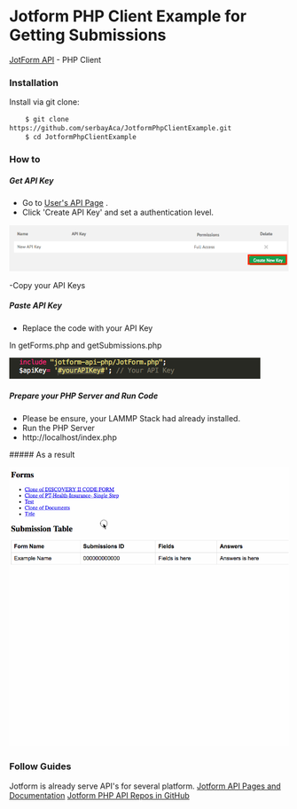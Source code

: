 Jotform PHP Client Example for Getting Submissions
===============
[JotForm API](http://api.jotform.com/docs/) - PHP Client


### Installation

Install via git clone:

        $ git clone https://github.com/serbayAca/JotformPhpClientExample.git
        $ cd JotformPhpClientExample
        


### How to

##### Get API Key

- Go to [User's API Page](https://jotform.com/myaccount/api) .
- Click 'Create API Key' and set a authentication level.

![alt text](https://github.com/serbayAca/JotformPhpClientExample/blob/master/documentation/howtoCreateApi.png "Example , How to Get API Key")

-Copy your API Keys

##### Paste API Key

- Replace the code with your API Key 

In getForms.php and getSubmissions.php

![alt text](https://github.com/serbayAca/JotformPhpClientExample/blob/master/documentation/wherepasteyourapikey.png "Example , Where you should replace API Key in code")

##### Prepare your PHP Server and Run Code

- Please be ensure, your LAMMP Stack had already installed.
- Run the PHP Server
- http://localhost/index.php

##### As a result

![alt text](https://github.com/serbayAca/JotformPhpClientExample/blob/master/documentation/result.gif "Example , Running Code")

### Follow Guides

Jotform is already serve API's for several platform. 
[Jotform API Pages and Documentation](http://api.jotform.com/docs/) 
[Jotform PHP API Repos in GitHub ](https://github.com/jotform/jotform-api-php)